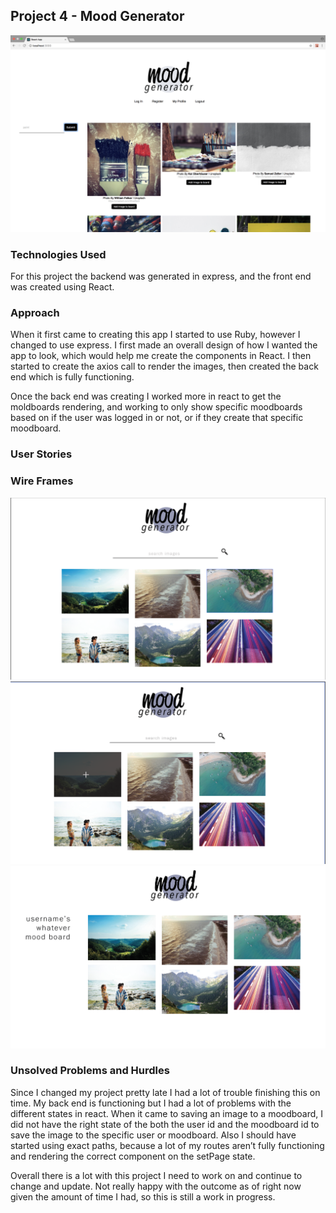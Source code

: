 ## Project 4 - Mood Generator

<img src= "client/public/images/wireframes.png">

### Technologies Used
For this project the backend was generated in express, and the front end was created using React.

### Approach

When it first came to creating this app I started to use Ruby, however I changed to use express. I first made an overall design of how I wanted the app to look, which would help me create the components in React. I then started to create the axios call to render the images, then created the back end which is fully functioning.

Once the back end was creating I worked more in react to get the moldboards rendering, and working to only show specific moodboards based on if the user was logged in or not, or if they create that specific moodboard.

### User Stories

### Wire Frames
<img src= "client/public/images/wireframes1.png">
<img src= "client/public/images/wireframes2.png">
<img src= "client/public/images/wireframes3.png">

### Unsolved Problems and Hurdles
Since I changed my project pretty late I had a lot of trouble finishing this on time. My back end is functioning but I had a lot of problems with the different states in react. When it came to saving an image to a moodboard, I did not have the right state of the both the user id and the moodboard id to save the image to the specific user or moodboard. Also I should have started using exact paths, because a lot of my routes aren’t fully functioning and rendering the correct component on the setPage state.

Overall there is a lot with this project I need to work on and continue to change and update. Not really happy with the outcome as of right now given the amount of time I had, so this is still a work in progress.
